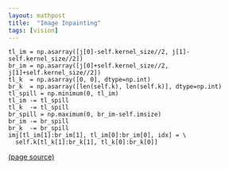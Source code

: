 ```yaml
---
layout: mathpost
title:  "Image Inpainting"
tags: [vision]
---
```


```
tl_im = np.asarray([j[0]-self.kernel_size//2, j[1]-self.kernel_size//2])
br_im = np.asarray([j[0]+self.kernel_size//2, j[1]+self.kernel_size//2])
tl_k  = np.asarray([0, 0], dtype=np.int)
br_k  = np.asarray([len(self.k), len(self.k)], dtype=np.int)
tl_spill = np.minimum(0, tl_im)
tl_im -= tl_spill
tl_k  -= tl_spill
br_spill = np.maximum(0, br_im-self.imsize)
br_im -= br_spill
br_k  -= br_spill
imj[tl_im[1]:br_im[1], tl_im[0]:br_im[0], idx] = \
  self.k[tl_k[1]:br_k[1], tl_k[0]:br_k[0]]
```

[(page source)](https://github.com/samarth-robo/blog/blob/gh-pages/_posts/image_inpainting.md)
